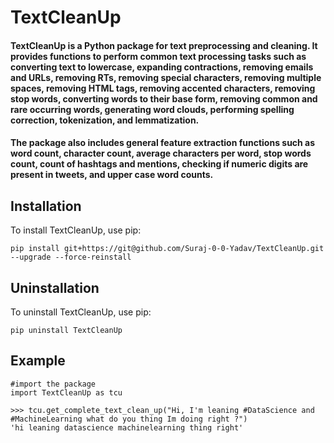# TextCleanUp

#### TextCleanUp is a Python package for text preprocessing and cleaning. It provides functions to perform common text processing tasks such as converting text to lowercase, expanding contractions, removing emails and URLs, removing RTs, removing special characters, removing multiple spaces, removing HTML tags, removing accented characters, removing stop words, converting words to their base form, removing common and rare occurring words, generating word clouds, performing spelling correction, tokenization, and lemmatization.

#### The package also includes general feature extraction functions such as word count, character count, average characters per word, stop words count, count of hashtags and mentions, checking if numeric digits are present in tweets, and upper case word counts.

## Installation
To install TextCleanUp, use pip:

```
pip install git+https://git@github.com/Suraj-0-0-Yadav/TextCleanUp.git --upgrade --force-reinstall
```

## Uninstallation
To uninstall TextCleanUp, use pip:

```
pip uninstall TextCleanUp
```

## Example

```
#import the package
import TextCleanUp as tcu
```

```
>>> tcu.get_complete_text_clean_up("Hi, I'm leaning #DataScience and #MachineLearning what do you thing Im doing right ?")
'hi leaning datascience machinelearning thing right'
```